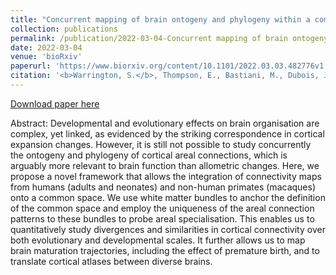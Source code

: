 ```yaml
---
title: "Concurrent mapping of brain ontogeny and phylogeny within a common connectivity space"
collection: publications
permalink: /publication/2022-03-04-Concurrent mapping of brain ontogeny and phylogeny within a common connectivity space
date: 2022-03-04
venue: 'bioRxiv'
paperurl: 'https://www.biorxiv.org/content/10.1101/2022.03.03.482776v1'
citation: '<b>Warrington, S.</b>, Thompson, E., Bastiani, M., Dubois, J., Baxter, L., Slater, R., Jbabdi, S., Mars, R.B., and Sotiropoulos, S.N. (2020) “Concurrent mapping of brain ontogeny and phylogeny within a common connectivity space”, <i>bioRxiv</i>, doi.org/10.1101/2022.03.03.482776'
---
```


<a href='https://www.biorxiv.org/content/10.1101/2022.03.03.482776v1'>Download paper here</a>

Abstract: Developmental and evolutionary effects on brain organisation are complex, yet linked, as evidenced by the striking correspondence in cortical expansion changes. However, it is still not possible to study concurrently the ontogeny and phylogeny of cortical areal connections, which is arguably more relevant to brain function than allometric changes. Here, we propose a novel framework that allows the integration of connectivity maps from humans (adults and neonates) and non-human primates (macaques) onto a common space. We use white matter bundles to anchor the definition of the common space and employ the uniqueness of the areal connection patterns to these bundles to probe areal specialisation. This enables us to quantitatively study divergences and similarities in cortical connectivity over both evolutionary and developmental scales. It further allows us to map brain maturation trajectories, including the effect of premature birth, and to translate cortical atlases between diverse brains.
